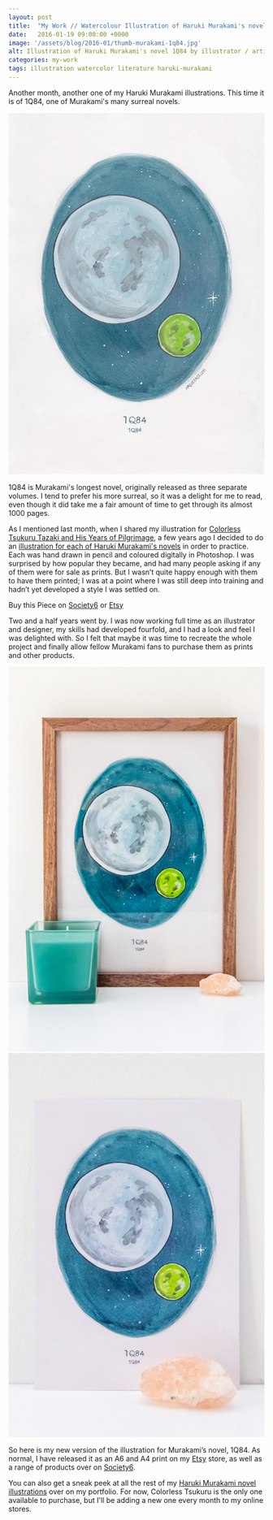 ```yaml
---
layout: post
title:  "My Work // Watercolour Illustration of Haruki Murakami's novel 1Q84"
date: 	2016-01-19 09:00:00 +0000
image: '/assets/blog/2016-01/thumb-murakami-1q84.jpg'
alt: Illustration of Haruki Murakami's novel 1Q84 by illustrator / artist Karen Muray of A Rose Cast
categories: my-work
tags: illustration watercolor literature haruki-murakami
---
```


<p class="intro">Another month, another one of my Haruki Murakami illustrations. This time it is of 1Q84, one of Murakami's many surreal novels.</p>

![Watercolor illustration of Haruki Murakami's novel 1Q84 by illustrator / artist Karen Muray of A Rose Cast](/assets/folio/murakami/illustration-murakami-19q4.jpg "Watercolor illustration of Haruki Murakami's novel 1Q84 by illustrator / artist Karen Muray of A Rose Cast")

1Q84 is Murakami's longest novel, originally released as three separate volumes. I tend to prefer his more surreal, so it was a delight for me to read, even though it did take me a fair amount of time to get through its almost 1000 pages.

As I mentioned last month, when I shared my illustration for [Colorless Tsukuru Tazaki and His Years of Pilgrimage](/my-work/2015/12/15/colorless-tsukuru-haruki-murakami.html "Watercolour Illustration for Haruki Murakami's Colorless Tsukuru Tazaki and His Years of Pilgrimage"), a few years ago I decided to do an [illustration for each of Haruki Murakami's novels](http://www.akaihane.co.uk/post/54588755092/haruki-murakami "The original Haruki Murakami novel illustrations") in order to practice. Each was hand drawn in pencil and coloured digitally in Photoshop. I was surprised by how popular they became, and had many people asking if any of them were for sale as prints. But I wasn’t quite happy enough with them to have them printed; I was at a point where I was still deep into training and hadn’t yet developed a style I was settled on.

<div class="highlight">
  <p>Buy <span class="the">this</span> Piece <span class="the">on</span>
    <a href="https://society6.com/product/watercolor-illustration-of-haruki-murakamis-novel-1q84_print#1=45" title="Buy Watercolor illustration of Haruki Murakami's novel 1Q84 on the A Rose Cast Society6 store">Society6</a>
    <span class="the">or</span>
    <a href="https://www.etsy.com/shop/ARoseCast?section_id=18192366" title="Buy Watercolor illustration of Haruki Murakami's novel 1Q84 on the A Rose Cast Etsy store">Etsy</a>
  </p>
</div>

Two and a half years went by. I was now working full time as an illustrator and designer, my skills had developed fourfold, and I had a look and feel I was delighted with. So I felt that maybe it was time to recreate the whole project and finally allow fellow Murakami fans to purchase them as prints and other products.

<div class="row">
	<div class="col-md-6">
		<a href="https://www.etsy.com/listing/258057151/haruki-murakamis-1q84-a4-illustration-of" title="A4 watercolor illustration Art Print of Haruki Murakami's novel 1Q84 on Etsy"><img src="/assets/blog/2016-01/a4-illustration-murakami-1q84.jpg" alt="A4 watercolor illustration Art Print of Haruki Murakami's novel 1Q84 on Etsy"></a>
	</div>
	<div class="col-md-6">
		<a href="https://www.etsy.com/listing/267617721/haruki-murakami-watercolor-novel" title="A6 watercolor illustration Art Print of Haruki Murakami's novel 1Q84 on Etsy"><img src="/assets/blog/2016-01/a6-illustration-murakami-1q84.jpg" alt="A6 watercolor illustration Art Print of Haruki Murakami's novel 1Q84 on Etsy"></a>
	</div>
</div>

So here is my new version of the illustration for Murakami’s novel, 1Q84. As normal, I have released it as an A6 and A4 print on my [Etsy](https://www.etsy.com/shop/ARoseCast?section_id=18192366 "Watercolour Illustration for Haruki Murakami's 1Q84 on Esty") store, as well as a range of products over on [Society6](https://society6.com/product/watercolor-illustration-of-haruki-murakamis-novel-1q84_print#1=45 "Watercolour Illustration for Haruki Murakami's 1Q84 on Esty").

You can also get a sneak peek at all the rest of my <a href="/project/illustration-murakami.html" title="Haruki Murakami novel watercolor illustrations by illustrator / artist Karen Muray of A Rose Cast">Haruki Murakami novel illustrations</a> over on my portfolio. For now, Colorless Tsukuru is the only one available to purchase, but I'll be adding a new one every month to my online stores.